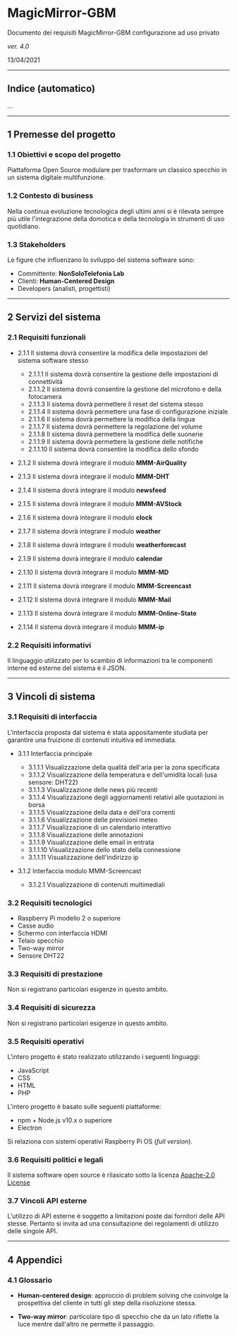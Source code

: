 # MagicMirror-GBM

Documento dei requisiti MagicMirror-GBM configurazione ad uso privato

*ver. 4.0* 

13/04/2021

---

## Indice (automatico)

...

---

## 1 Premesse del progetto

### 1.1 Obiettivi e scopo del progetto

Piattaforma Open Source modulare per trasformare un classico specchio in un sistema digitale multifunzione.

### 1.2 Contesto di business

Nella continua evoluzione tecnologica degli ultimi anni si è rilevata sempre più utile l'integrazione della domotica e della tecnologia in strumenti di uso quotidiano.

### 1.3 Stakeholders

Le figure che influenzano lo sviluppo del sistema software sono:

- Committente: **NonSoloTelefonia Lab**
- Clienti: **Human-Centered Design**
- Developers (analisti, progettisti)

---

## 2 Servizi del sistema

### 2.1 Requisiti funzionali

- 2.1.1  Il sistema dovrà consentire la modifica delle impostazioni del sistema software stesso

  - 2.1.1.1 Il sistema dovrà consentire la gestione delle impostazioni di connettività
  - 2.1.1.2 Il sistema dovrà consentire la gestione del microfono e della fotocamera
  - 2.1.1.3 Il sistema dovrà permettere il reset del sistema stesso
  - 2.1.1.4 Il sistema dovrà permettere una fase di configurazione iniziale
  - 2.1.1.6 Il sistema dovrà permettere la modifica della lingua
  - 2.1.1.7 Il sistema dovrà permettere la regolazione del volume
  - 2.1.1.8 Il sistema dovrà permettere la modifica delle suonerie
  - 2.1.1.9 Il sistema dovrà permettere la gestione delle notifiche
  - 2.1.1.10 Il sistema dovrà consentire la modifica dello sfondo

- 2.1.2 Il sistema dovrà integrare il modulo **MMM-AirQuality**
- 2.1.3 Il sistema dovrà integrare il modulo **MMM-DHT**
- 2.1.4 Il sistema dovrà integrare il modulo **newsfeed**
- 2.1.5 Il sistema dovrà integrare il modulo **MMM-AVStock**
- 2.1.6 Il sistema dovrà integrare il modulo **clock**
- 2.1.7 Il sistema dovrà integrare il modulo **weather**
- 2.1.8 Il sistema dovrà integrare il modulo **weatherforecast**
- 2.1.9 Il sistema dovrà integrare il modulo **calendar**
- 2.1.10 Il sistema dovrà integrare il modulo **MMM-MD**
- 2.1.11 Il sistema dovrà integrare il modulo **MMM-Screencast**
- 2.1.12 Il sistema dovrà integrare il modulo **MMM-Mail**
- 2.1.13 Il sistema dovrà integrare il modulo **MMM-Online-State**
- 2.1.14 Il sistema dovrà integrare il modulo **MMM-ip**

### 2.2 Requisiti informativi

Il linguaggio utilizzato per lo scambio di informazioni tra le componenti interne ed esterne del sistema è il JSON. 

---

## 3 Vincoli di sistema

### 3.1 Requisiti di interfaccia

L'interfaccia proposta dal sistema è stata appositamente studiata per garantire una fruizione di contenuti intuitiva ed immediata.

- 3.1.1 Interfaccia principale
  - 3.1.1.1 Visualizzazione della qualità dell'aria per la zona specificata
  - 3.1.1.2 Visualizzazione della temperatura e dell'umidità locali (usa sensore: DHT22)
  - 3.1.1.3 Visualizzazione delle news più recenti
  - 3.1.1.4 Visualizzazione degli aggiornamenti relativi alle quotazioni in borsa
  - 3.1.1.5 Visualizzazione della data e dell'ora correnti
  - 3.1.1.6 Visualizzazione delle previsioni meteo
  - 3.1.1.7 Visualizzazione di un calendario interattivo
  - 3.1.1.8 Visualizzazione delle annotazioni
  - 3.1.1.9 Visualizzazione delle email in entrata
  - 3.1.1.10 Visualizzazione dello stato della connessione
  - 3.1.1.11 Visualizzazione dell'indirizzo ip

- 3.1.2 Interfaccia modulo MMM-Screencast
  - 3.1.2.1 Visualizzazione di contenuti multimediali

### 3.2 Requisiti tecnologici
  
- Raspberry Pi modello 2 o superiore 
- Casse audio
- Schermo con interfaccia HDMI
- Telaio specchio
- Two-way mirror
- Sensore DHT22

### 3.3 Requisiti di prestazione
  
Non si registrano particolari esigenze in questo ambito.

### 3.4 Requisiti di sicurezza

Non si registrano particolari esigenze in questo ambito.

### 3.5 Requisiti operativi

L'intero progetto è stato realizzato utilizzando i seguenti linguaggi:

- JavaScript
- CSS
- HTML
- PHP

L'intero progetto è basato sulle seguenti piattaforme:

- npm + Node.js v10.x o superiore 
- Electron

Si relaziona con sistemi operativi Raspberry Pi OS (*full version*).

### 3.6 Requisiti politici e legali

Il sistema software open source è rilasicato sotto la licenza [Apache-2.0 License](https://github.com/AndreaGrandieri/MagicMirror-GBM/blob/main/LICENSE)


### 3.7 Vincoli API esterne

L'utilizzo di API esterne è soggetto a limitazioni poste dai fornitori delle API stesse. Pertanto si invita ad una consultazione dei regolamenti di utilizzo delle singole API. 

---

## 4 Appendici

### 4.1 Glossario

- **Human-centered design**: approccio di problem solving che coinvolge la prospettiva del cliente in tutti gli step della risoluzione stessa.
  
- **Two-way mirror**: particolare tipo di specchio che da un lato riflette la luce mentre dall'altro ne permette il passaggio.
